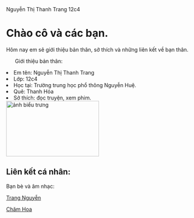 <html>
  <head>
    <meta charset="utf-8">
   Nguyễn Thị Thanh Trang 12c4
  </head>
  <body>

<h1>Chào cô và các bạn.</h1>
<p>Hôm nay em sẽ giới thiệu bản thân, sở thích và những liên kết về bạn thân.</p>
<ul>Giới thiệu bản thân:</ul>
<li>Em tên: Nguyễn Thị Thanh Trang</li>
<li>Lớp: 12c4</li>
<li>Học tại: Trường trung học phổ thông Nguyễn Huệ.</li>
<li>Quê: Thanh Hóa</li>
<li>Sở thích: đọc truyện, xem phim.</li>
<img src="https://hoanghamobile.com/tin-tuc/wp-content/webp-express/webp-images/uploads/2024/08/anh-con-meo-cute.jpg.webp" alt="ảnh biểu trưng" width="250" height="150">
<h2>Liên kết cá nhân:</h2>
<p>Bạn bè và âm nhạc:</p>
<a href="https://www.facebook.com/thtrang6927?mibextid=kFxxJD">Trang Nguyễn</a>
<p></p>
<a href="https://zingmp3.vn/bai-hat/Cham-Hoa-MONO/Z7D0A79E.html" title="âm nhạc yêu thích">Chăm Hoa</a>

</body>
</html>
